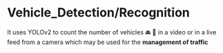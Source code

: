 # Vehicle_Detection/Recognition
It uses YOLOv2 to count the number of vehicles :oncoming_automobile: :car: in a video or in a live feed from a camera which may be used for the **management of traffic**
